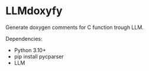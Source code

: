 # LLMdoxyfy
Generate doxygen comments for C function trough LLM.

Dependencies:

* Python 3.10+
* pip install pycparser
* LLM

